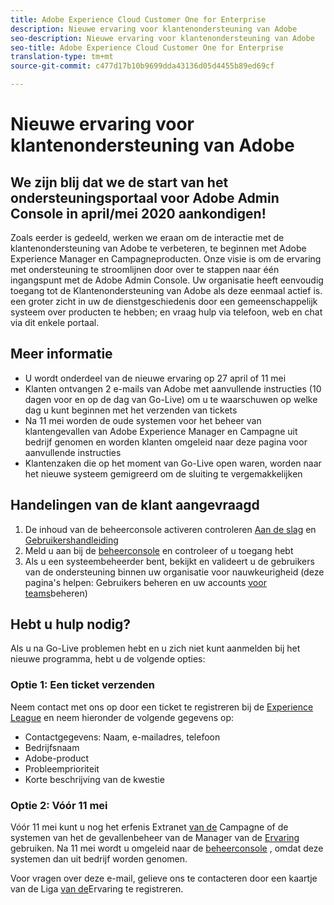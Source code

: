 ```yaml
---
title: Adobe Experience Cloud Customer One for Enterprise
description: Nieuwe ervaring voor klantenondersteuning van Adobe
seo-description: Nieuwe ervaring voor klantenondersteuning van Adobe
seo-title: Adobe Experience Cloud Customer One for Enterprise
translation-type: tm+mt
source-git-commit: c477d17b10b9699dda43136d05d4455b89ed69cf

---
```



# Nieuwe ervaring voor klantenondersteuning van Adobe

## We zijn blij dat we de start van het ondersteuningsportaal voor Adobe Admin Console in april/mei 2020 aankondigen!

Zoals eerder is gedeeld, werken we eraan om de interactie met de klantenondersteuning van Adobe te verbeteren, te beginnen met Adobe Experience Manager en Campagneproducten. Onze visie is om de ervaring met ondersteuning te stroomlijnen door over te stappen naar één ingangspunt met de Adobe Admin Console. Uw organisatie heeft eenvoudig toegang tot de Klantenondersteuning van Adobe als deze eenmaal actief is. een groter zicht in uw de dienstgeschiedenis door een gemeenschappelijk systeem over producten te hebben; en vraag hulp via telefoon, web en chat via dit enkele portaal.

## Meer informatie

* U wordt onderdeel van de nieuwe ervaring op 27 april of 11 mei
* Klanten ontvangen 2 e-mails van Adobe met aanvullende instructies (10 dagen voor en op de dag van Go-Live) om u te waarschuwen op welke dag u kunt beginnen met het verzenden van tickets
* Na 11 mei worden de oude systemen voor het beheer van klantengevallen van Adobe Experience Manager en Campagne uit bedrijf genomen en worden klanten omgeleid naar deze pagina voor aanvullende instructies
* Klantenzaken die op het moment van Go-Live open waren, worden naar het nieuwe systeem gemigreerd om de sluiting te vergemakkelijken

## Handelingen van de klant aangevraagd

1. De inhoud van de beheerconsole activeren controleren [Aan de slag](https://helpx.adobe.com/enterprise/get-started.html) en [Gebruikershandleiding](https://helpx.adobe.com/enterprise/managing/user-guide.html)
1. Meld u aan bij de [beheerconsole](https://adminconsole.adobe.com/) en controleer of u toegang hebt
1. Als u een systeembeheerder bent, bekijkt en valideert u de gebruikers van de ondersteuning binnen uw organisatie voor nauwkeurigheid (deze pagina&#39;s helpen: Gebruikers [](https://helpx.adobe.com/enterprise/using/users.html) beheren en uw accounts [voor teams](https://helpx.adobe.com/enterprise/using/accounts.html)beheren)

## Hebt u hulp nodig?

Als u na Go-Live problemen hebt en u zich niet kunt aanmelden bij het nieuwe programma, hebt u de volgende opties:

### Optie 1: Een ticket verzenden

Neem contact met ons op door een ticket te registreren bij de [Experience League](https://experienceleague.adobe.com/?support-solution=General#support) en neem hieronder de volgende gegevens op:

* Contactgegevens: Naam, e-mailadres, telefoon
* Bedrijfsnaam
* Adobe-product
* Probleemprioriteit
* Korte beschrijving van de kwestie

### Optie 2: Vóór 11 mei

Vóór 11 mei kunt u nog het erfenis Extranet [van de](https://support.neolane.net/webApp/extranetLogin) Campagne of de systemen van het de gevallenbeheer van de Manager van de [Ervaring](https://daycare.day.com/home.html) gebruiken.  Na 11 mei wordt u omgeleid naar de [beheerconsole](https://adminconsole.adobe.com/) , omdat deze systemen dan uit bedrijf worden genomen.


Voor vragen over deze e-mail, gelieve ons te contacteren door een kaartje van de Liga [van de](https://experienceleague.adobe.com/?support-solution=General#support)Ervaring te registreren.
